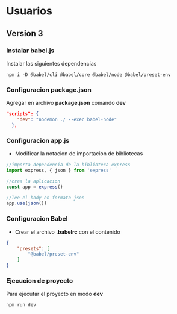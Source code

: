 # Usuarios

## Version 3

### Instalar babel.js

Instalar las siguientes dependencias
```
npm i -D @babel/cli @babel/core @babel/node @babel/preset-env
```

### Configuracion package.json

Agregar en archivo **package.json** comando **dev**
```json
"scripts": {
    "dev": "nodemon ./ --exec babel-node"
  },
```

### Configuracion app.js

- Modificar la notacion de importacion de bibliotecas

```js
//importa dependencia de la biblioteca express
import express, { json } from 'express'

//crea la aplicacion 
const app = express()

//lee el body en formato json
app.use(json())
```

### Configuracion Babel

- Crear el archivo **.babelrc** con el contenido
```json
{
    "presets": [
        "@babel/preset-env"
    ]
}
```

### Ejecucion de proyecto 

Para ejecutar el proyecto en modo **dev**
```
npm run dev
```